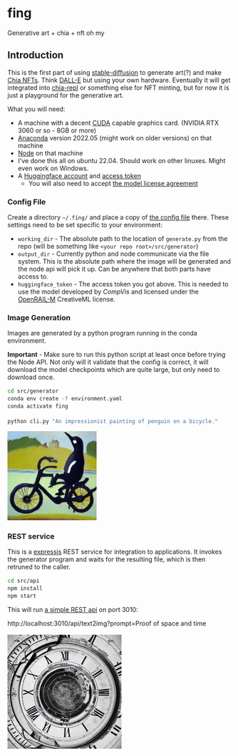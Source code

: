 # fing

Generative art + chia + nft oh my

## Introduction

This is the first part of using [stable-diffusion](https://github.com/CompVis/stable-diffusion) to generate art(?) and make [Chia NFTs](https://www.chia.net/2022/06/29/1.4.0-introducing-the-chia-nft1-standard.en.html). Think [DALL-E](https://openai.com/dall-e-2/) but using your own hardware. Eventually it will get integrated into [chia-repl](https://github.com/dkackman/chia-repl) or something else for NFT minting, but for now it is just a playground for the generative art.

What you will need:

- A machine with a decent [CUDA](https://developer.nvidia.com/cuda-downloads) capable graphics card. (NVIDIA RTX 3060 or so - 8GB or more)
- [Anaconda](https://www.anaconda.com/) version 2022.05 (might work on older versions) on that machine
- [Node](https://nodejs.org/en/) on that machine
- I've done this all on ubuntu 22.04. Should work on other linuxes. Might even work on Windows.
- A [Huggingface account](https://huggingface.co/welcome) and [access token](https://huggingface.co/settings/tokens)
  - You will also need to accept [the model license agreement](https://huggingface.co/CompVis/stable-diffusion-v1-4)

### Config File

Create a directory `~/.fing/` and place a copy of [the config file](https://github.com/dkackman/fing/blob/main/src/config.yaml) there.
These settings need to be set specific to your environment:

- `working_dir` - The absolute path to the location of `generate.py` from the repo (will be something like `<your repo root>/src/generator`)
- `output_dir` - Currently python and node communicate via the file system. This is the absolute path where the image will be generated and the node api will pick it up. Can be anywhere that both parts have access to.
- `huggingface_token` - The access token you got above. This is needed to use the model developed by _CompVis_ and licensed under the [OpenRAIL-M](https://github.com/CompVis/stable-diffusion/blob/main/LICENSE) CreativeML license.

### Image Generation

Images are generated by a python program running in the conda environment.

**Important** - Make sure to run this python script at least once before trying the Node API. Not only will it validate that the config is correct, it will download the model checkpoints which are quite large, but only need to download once.

```bash
cd src/generator
conda env create -f environment.yaml
conda activate fing

python cli.py "An impressionist painting of penguin on a bicycle."
```

<img src="pb.jpg" width="200" height="200" alt="An impressionist painting of penguin on a bicycle."/>

### REST service

This is a [expressjs](https://expressjs.com/) REST service for integration to applications. It invokes the generator program and waits for the resulting file, which is then retruned to the caller.

```bash
cd src/api
npm install
npm start
```

This will run [a simple REST api](https://github.com/dkackman/fing/blob/main/src/api/open-api.yaml) on port 3010:

<div>
http://localhost:3010/api/text2img?prompt=Proof of space and time
</div>

<br>

<img src="post.jpg" width="256" height="256" alt="Proof of space and time."/>
